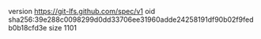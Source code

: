 version https://git-lfs.github.com/spec/v1
oid sha256:39e288c0098299d0dd33706ee31960adde24258191df90b02f9fedb0b18cfd3e
size 1101
